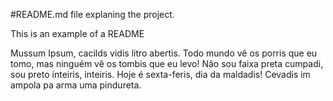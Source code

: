 #README.md file explaning the project.

This is an example of a README

Mussum Ipsum, cacilds vidis litro abertis.  Todo mundo vê os porris que eu tomo, mas ninguém vê os tombis que eu levo! Não sou faixa preta cumpadi, sou preto inteiris, inteiris. Hoje é sexta-feris, dia da maldadis! Cevadis im ampola pa arma uma pindureta.
